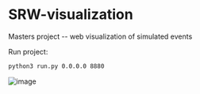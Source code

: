 # SRW-visualization
Masters project -- web visualization of simulated events

Run project:
```bash
python3 run.py 0.0.0.0 8880
```

![image](https://user-images.githubusercontent.com/49599822/112827079-8a04da00-9096-11eb-97f0-c466c2303549.png)
